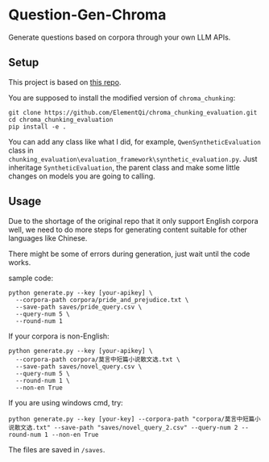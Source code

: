 # Question-Gen-Chroma

Generate questions based on corpora through your own LLM APIs.

## Setup

This project is based on [this repo](https://github.com/ElementQi/chroma_chunking_evaluation).

You are supposed to install the modified version of `chroma_chunking`:

```
git clone https://github.com/ElementQi/chroma_chunking_evaluation.git
cd chroma_chunking_evaluation
pip install -e .
```

You can add any class like what I did, for example,  `QwenSyntheticEvaluation` class in `chunking_evaluation\evaluation_framework\synthetic_evaluation.py`. Just inheritage `SyntheticEvaluation`, the parent class and make some little changes on models you are going to calling.

## Usage

Due to the shortage of the original repo that it only support English corpora well, we need to do more steps for generating content suitable for other languages like Chinese.


There might be some of errors during generation, just wait until the code works.

sample code:

```
python generate.py --key [your-apikey] \
  --corpora-path corpora/pride_and_prejudice.txt \
  --save-path saves/pride_query.csv \
  --query-num 5 \
  --round-num 1
```

If your corpora is non-English:

```
python generate.py --key [your-apikey] \
  --corpora-path corpora/莫言中短篇小说散文选.txt \
  --save-path saves/novel_query.csv \
  --query-num 5 \
  --round-num 1 \
  --non-en True
```

If you are using windows cmd, try:

```
python generate.py --key [your-key] --corpora-path "corpora/莫言中短篇小说散文选.txt" --save-path "saves/novel_query_2.csv" --query-num 2 --round-num 1 --non-en True
```

The files are saved in `/saves`.
